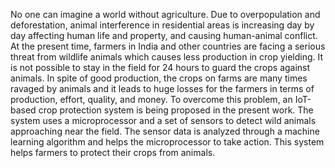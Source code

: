 No one can imagine a world without agriculture. Due to overpopulation and deforestation, animal interference in residential areas is increasing day by day affecting human life and property, and causing human-animal conflict. At the present time, farmers in India and other countries are facing a serious threat from wildlife animals which causes less production in crop yielding. It is not possible to stay in the field for 24 hours to guard the crops against animals. In spite of good production, the crops on farms are many times ravaged by animals and it leads to huge losses for the farmers in terms of production, effort, quality, and money. To overcome this problem, an IoT-based crop protection system is being proposed in the present work. The system uses a microprocessor and a set of sensors to detect wild animals approaching near the field. The sensor data is analyzed through a machine learning algorithm and helps the microprocessor to take action. This system helps farmers to protect their crops from animals.
